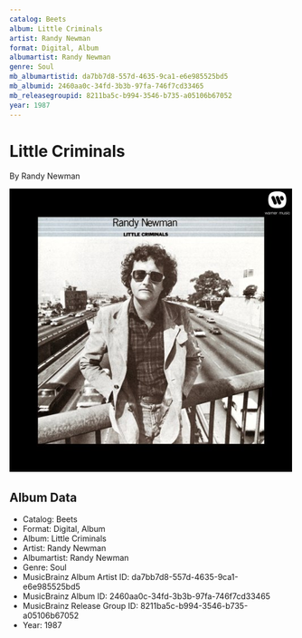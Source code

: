 ```yaml
---
catalog: Beets
album: Little Criminals
artist: Randy Newman
format: Digital, Album
albumartist: Randy Newman
genre: Soul
mb_albumartistid: da7bb7d8-557d-4635-9ca1-e6e985525bd5
mb_albumid: 2460aa0c-34fd-3b3b-97fa-746f7cd33465
mb_releasegroupid: 8211ba5c-b994-3546-b735-a05106b67052
year: 1987
---
```


# Little Criminals

By Randy Newman

![](../../assets/beetscovers/Randy_Newman-Little_Criminals.jpg)

## Album Data

- Catalog: Beets
- Format: Digital, Album
- Album: Little Criminals
- Artist: Randy Newman
- Albumartist: Randy Newman
- Genre: Soul
- MusicBrainz Album Artist ID: da7bb7d8-557d-4635-9ca1-e6e985525bd5
- MusicBrainz Album ID: 2460aa0c-34fd-3b3b-97fa-746f7cd33465
- MusicBrainz Release Group ID: 8211ba5c-b994-3546-b735-a05106b67052
- Year: 1987

